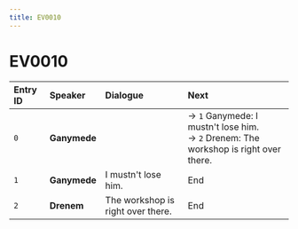```yaml
---
title: EV0010
---
```


# EV0010


| Entry ID | Speaker | Dialogue | Next |
| :------- | :------ | :------- | :------------ |
| `0` | **Ganymede** |  | → `1` Ganymede: I mustn't lose him\.<br>→ `2` Drenem: The workshop is right over there\. |
| `1` | **Ganymede** | I mustn't lose him\. | End |
| `2` | **Drenem** | The workshop is right over there\. | End |

